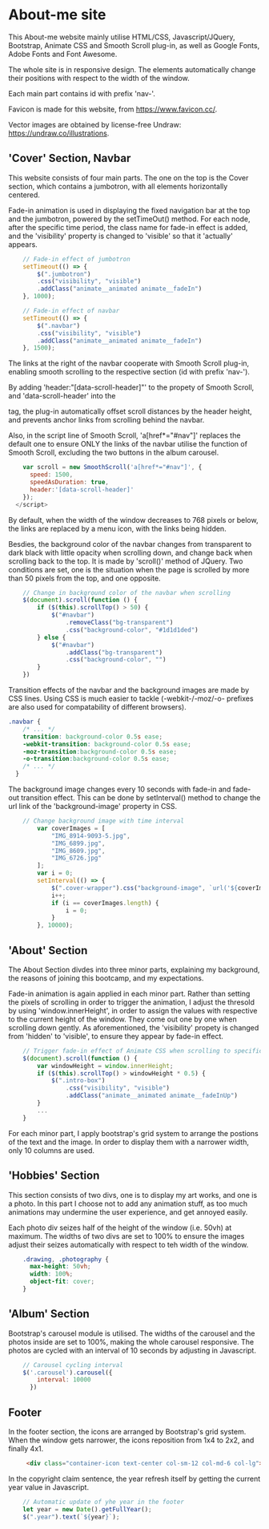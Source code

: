 # About-me site

This About-me website mainly utilise HTML/CSS, Javascript/JQuery, Bootstrap, Animate CSS and Smooth Scroll plug-in, as well as Google Fonts, Adobe Fonts and Font Awesome.

The whole site is in responsive design. The elements automatically change their positions with respect to the width of the window.

Each main part contains id with prefix 'nav-'.

Favicon is made for this website, from https://www.favicon.cc/.

Vector images are obtained by license-free Undraw: https://undraw.co/illustrations.

## 'Cover' Section, Navbar

This website consists of four main parts. The one on the top is the Cover section, which contains a jumbotron, with all elements horizontally centered. 

Fade-in animation is used in displaying the fixed navigation bar at the top and the jumbotron, powered by the setTimeOut() method. For each node, after the specific time period, the class name for fade-in effect is added, and the 'visibility' property is changed to 'visible' so that it 'actually' appears.

``` Javascript
    // Fade-in effect of jumbotron
    setTimeout(() => {
        $(".jumbotron")
        .css("visibility", "visible")
        .addClass("animate__animated animate__fadeIn") 
    }, 1000);

    // Fade-in effect of navbar
    setTimeout(() => {
        $(".navbar")
        .css("visibility", "visible")
        .addClass("animate__animated animate__fadeIn") 
    }, 1500);
```


The links at the right of the navbar cooperate with Smooth Scroll plug-in, enabling smooth scrolling to the respective section (id with prefix 'nav-'). 

By adding 'header:"[data-scroll-header]"' to the propety of Smooth Scroll, and 'data-scroll-header' into the <nav> tag, the plug-in automatically offset scroll distances by the header height, and prevents anchor links from scrolling behind the navbar. 
    
Also, in the script line of Smooth Scroll, 'a[href*="#nav"]' replaces the default one to ensure ONLY the links of the navbar utilise the function of Smooth Scroll, excluding the two buttons in the album carousel.

```Javascript
    var scroll = new SmoothScroll('a[href*="#nav"]', {
      speed: 1500,
      speedAsDuration: true,
      header:'[data-scroll-header]'
    });
  </script>

```


By default, when the width of the window decreases to 768 pixels or below, the links are replaced by a menu icon, with the links being hidden.

Besdies, the background color of the navbar changes from transparent to dark black with little opacity when scrolling down, and change back when scrolling back to the top. It is made by 'scroll()' method of JQuery. Two conditions are set, one is the situation when the page is scrolled by more than 50 pixels from the top, and one opposite.

```Javascript
    // Change in background color of the navbar when scrolling
    $(document).scroll(function () { 
        if ($(this).scrollTop() > 50) {
            $("#navbar")
                .removeClass("bg-transparent")
                .css("background-color", "#1d1d1ded")
        } else {
            $("#navbar")
                .addClass("bg-transparent")
                .css("background-color", "")
        }
    })
```


Transition effects of the navbar and the background images are made by CSS lines. Using CSS is much easier to tackle (-webkit-/-moz/-o- prefixes are also used for compatability of different browsers).

```CSS
.navbar {
    /* ... */
    transition: background-color 0.5s ease;
    -webkit-transition: background-color 0.5s ease;
    -moz-transition:background-color 0.5s ease;
    -o-transition:background-color 0.5s ease;
    /* ... */
  }
```


The background image changes every 10 seconds with fade-in and fade-out transition effect. This can be done by setInterval() method to change the url link of the 'background-image' property in CSS.

```Javascript
    // Change background image with time interval
        var coverImages = [
            "IMG_8914-9093-5.jpg",
            "IMG_6899.jpg",
            "IMG_8609.jpg",
            "IMG_6726.jpg"
        ];
        var i = 0;
        setInterval(() => {
            $(".cover-wrapper").css("background-image", `url('${coverImages[i]}')`)
            i++;
            if (i == coverImages.length) {
                i = 0;
            }
        }, 10000);
```


## 'About' Section

The About Section divdes into three minor parts, explaining my background, the reasons of joining this bootcamp, and my expectations. 

Fade-in animation is again applied in each minor part. Rather than setting the pixels of scrolling in order to trigger the animation, I adjust the thresold by using 'window.innerHeight', in order to assign the values with respective to the current height of the window. They come out one by one when scrolling down gently. As aforementioned, the 'visibility' propety is changed from 'hidden' to 'visible', to ensure they appear by fade-in effect.

```Javascript
    // Trigger fade-in effect of Animate CSS when scrolling to specific y-coordinate in 'About' Section
    $(document).scroll(function () { 
        var windowHeight = window.innerHeight;
        if ($(this).scrollTop() > windowHeight * 0.5) {
            $(".intro-box")
                .css("visibility", "visible")
                .addClass("animate__animated animate__fadeInUp")
        } 
        ...   
    } 
```


For each minor part, I apply bootstrap's grid system to arrange the postions of the text and the image. In order to display them with a narrower width, only 10 columns are used. 

## 'Hobbies' Section

This section consists of two divs, one is to display my art works, and one is a photo. In this part I choose not to add any animation stuff, as too much animations may undermine the user experience, and get annoyed easily.

Each photo div seizes half of the height of the window (i.e. 50vh) at maximum. The widths of two divs are set to 100% to ensure the images adjust their seizes automatically with respect to teh width of the window.

```CSS
    .drawing, .photography {
      max-height: 50vh;
      width: 100%;
      object-fit: cover;
    }
```


## 'Album' Section

Bootstrap's carousel module is utilised. The widths of the carousel and the photos inside are set to 100%, making the whole carousel responsive. The photos are cycled with an interval of 10 seconds by adjusting in Javascript.

```Javascript
    // Carousel cycling interval
    $('.carousel').carousel({
        interval: 10000
      })
```


## Footer

In the footer section, the icons are arranged by Bootstrap's grid system. When the window gets narrower, the icons reposition from 1x4 to 2x2, and finally 4x1.

```HTML
     <div class="container-icon text-center col-sm-12 col-md-6 col-lg">
```


In the copyright claim sentence, the year refresh itself by getting the current year value in Javascript.

```Javascript
    // Automatic update of yhe year in the footer
    let year = new Date().getFullYear();
    $(".year").text(`${year}`);
```

